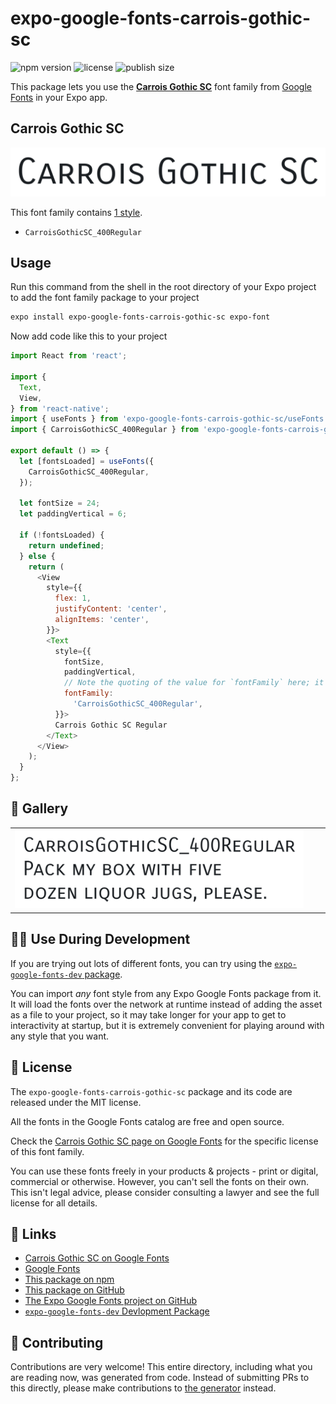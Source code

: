 # expo-google-fonts-carrois-gothic-sc

![npm version](https://flat.badgen.net/npm/v/expo-google-fonts-carrois-gothic-sc)
![license](https://flat.badgen.net/github/license/expo/google-fonts)
![publish size](https://flat.badgen.net/packagephobia/install/expo-google-fonts-carrois-gothic-sc)

This package lets you use the [**Carrois Gothic SC**](https://fonts.google.com/specimen/Carrois+Gothic+SC) font family from [Google Fonts](https://fonts.google.com/) in your Expo app.

## Carrois Gothic SC

![Carrois Gothic SC](./font-family.png)

This font family contains [1 style](#-gallery).

- `CarroisGothicSC_400Regular`

## Usage

Run this command from the shell in the root directory of your Expo project to add the font family package to your project
```sh
expo install expo-google-fonts-carrois-gothic-sc expo-font
```

Now add code like this to your project
```js
import React from 'react';

import {
  Text,
  View,
} from 'react-native';
import { useFonts } from 'expo-google-fonts-carrois-gothic-sc/useFonts';
import { CarroisGothicSC_400Regular } from 'expo-google-fonts-carrois-gothic-sc/400Regular';

export default () => {
  let [fontsLoaded] = useFonts({
    CarroisGothicSC_400Regular,
  });

  let fontSize = 24;
  let paddingVertical = 6;

  if (!fontsLoaded) {
    return undefined;
  } else {
    return (
      <View
        style={{
          flex: 1,
          justifyContent: 'center',
          alignItems: 'center',
        }}>
        <Text
          style={{
            fontSize,
            paddingVertical,
            // Note the quoting of the value for `fontFamily` here; it expects a string!
            fontFamily:
              'CarroisGothicSC_400Regular',
          }}>
          Carrois Gothic SC Regular
        </Text>
      </View>
    );
  }
};

```

## 🔡 Gallery


||||
|-|-|-|
|![CarroisGothicSC_400Regular](.//400Regular/CarroisGothicSC_400Regular.ttf.png)||||


## 👩‍💻 Use During Development

If you are trying out lots of different fonts, you can try using the [`expo-google-fonts-dev` package](https://github.com/freeboub/google-fonts/tree/master/font-packages/dev#readme).

You can import *any* font style from any Expo Google Fonts package from it. It will load the fonts
over the network at runtime instead of adding the asset as a file to your project, so it may take longer
for your app to get to interactivity at startup, but it is extremely convenient
for playing around with any style that you want.

## 📖 License

The `expo-google-fonts-carrois-gothic-sc` package and its code are released under the MIT license.

All the fonts in the Google Fonts catalog are free and open source.

Check the [Carrois Gothic SC page on Google Fonts](https://fonts.google.com/specimen/Carrois+Gothic+SC) for the specific license of this font family.

You can use these fonts freely in your products & projects - print or digital, commercial or otherwise. However, you can't sell the fonts on their own. This isn't legal advice, please consider consulting a lawyer and see the full license for all details.

## 🔗 Links

- [Carrois Gothic SC on Google Fonts](https://fonts.google.com/specimen/Carrois+Gothic+SC)
- [Google Fonts](https://fonts.google.com/)
- [This package on npm](https://www.npmjs.com/package/expo-google-fonts-carrois-gothic-sc)
- [This package on GitHub](https://github.com/freeboub/google-fonts/tree/master/font-packages/carrois-gothic-sc)
- [The Expo Google Fonts project on GitHub](https://github.com/freeboub/google-fonts)
- [`expo-google-fonts-dev` Devlopment Package](https://github.com/freeboub/google-fonts/tree/master/font-packages/dev)

## 🤝 Contributing

Contributions are very welcome! This entire directory, including what you are reading now, was generated from code. Instead of submitting PRs to this directly, please make contributions to [the generator](https://github.com/freeboub/google-fonts/tree/master/packages/generator) instead.
